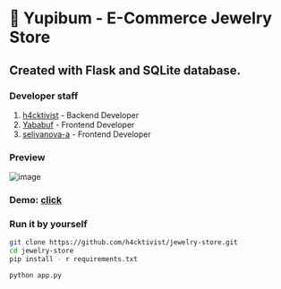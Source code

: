 # :gem: Yupibum - E-Commerce Jewelry Store

## Created with Flask and SQLite database.

### Developer staff
1. [h4cktivist](https://github.com/h4cktivist) - Backend Developer
2. [Yababuf](https://github.com/Yababuf) - Frontend Developer
3. [selivanova-a](https://github.com/selivanova-a) - Frontend Developer

### Preview

![image](https://user-images.githubusercontent.com/51692800/118803057-5424ea80-b8bc-11eb-8735-e61c1980a7b5.png)

### Demo: [click](http://yupibum.pythonanywhere.com)

### Run it by yourself

```sh
git clone https://github.com/h4cktivist/jewelry-store.git
cd jewelry-store
pip install - r requirements.txt

python app.py
```
